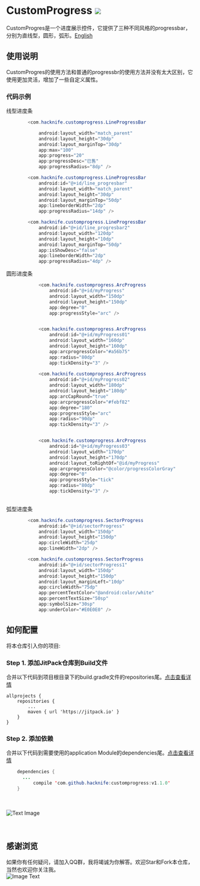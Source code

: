 # CustomProgress  [![](https://jitpack.io/v/hacknife/customprogress.svg)](https://jitpack.io/#hacknife/customprogress)
CustomProgres是一个进度展示控件，它提供了三种不同风格的progressbar，分别为直线型，圆形，弧形。[English](https://github.com/hacknife/CustomProgress/blob/master/README_ENGLISH.md)
## 使用说明
CustomProgres的使用方法和普通的progressbr的使用方法并没有太大区别，它使用更加灵活，增加了一些自定义属性。
### 代码示例
线型进度条
```Java
        <com.hacknife.customprogress.LineProgressBar

            android:layout_width="match_parent"
            android:layout_height="30dp"
            android:layout_marginTop="30dp"
            app:max="100"
            app:progress="20"
            app:progressDesc="已售"
            app:progressRadius="8dp" />

        <com.hacknife.customprogress.LineProgressBar
            android:id="@+id/line_progresbar"
            android:layout_width="match_parent"
            android:layout_height="30dp"
            android:layout_marginTop="50dp"
            app:lineborderWidth="2dp"
            app:progressRadius="14dp" />

        <com.hacknife.customprogress.LineProgressBar
            android:id="@+id/line_progresbar2"
            android:layout_width="120dp"
            android:layout_height="10dp"
            android:layout_marginTop="50dp"
            app:isShowDesc="false"
            app:lineborderWidth="2dp"
            app:progressRadius="4dp" />
```
圆形进度条
```Java
            <com.hacknife.customprogress.ArcProgress
                android:id="@+id/myProgress"
                android:layout_width="150dp"
                android:layout_height="150dp"
                app:degree="0"
                app:progressStyle="arc" />


            <com.hacknife.customprogress.ArcProgress
                android:id="@+id/myProgress01"
                android:layout_width="160dp"
                android:layout_height="160dp"
                app:arcprogressColor="#a56b75"
                app:radius="80dp"
                app:tickDensity="3" />
                
            <com.hacknife.customprogress.ArcProgress
                android:id="@+id/myProgress02"
                android:layout_width="180dp"
                android:layout_height="180dp"
                app:arcCapRound="true"
                app:arcprogressColor="#febf82"
                app:degree="180"
                app:progressStyle="arc"
                app:radius="90dp"
                app:tickDensity="3" />


            <com.hacknife.customprogress.ArcProgress
                android:id="@+id/myProgress03"
                android:layout_width="170dp"
                android:layout_height="170dp"
                android:layout_toRightOf="@id/myProgress"
                app:arcprogressColor="@color/progressColorGray"
                app:degree="0"
                app:progressStyle="tick"
                app:radius="80dp"
                app:tickDensity="3" />
            
```
弧型进度条
```Java
        <com.hacknife.customprogress.SectorProgress
            android:id="@+id/sectorProgress"
            android:layout_width="150dp"
            android:layout_height="150dp"
            app:circleWidth="25dp"
            app:lineWidth="2dp" />

        <com.hacknife.customprogress.SectorProgress
            android:id="@+id/sectorProgress1"
            android:layout_width="150dp"
            android:layout_height="150dp"
            android:layout_marginLeft="10dp"
            app:circleWidth="75dp"
            app:percentTextColor="@android:color/white"
            app:percentTextSize="50sp"
            app:symbolSize="30sp"
            app:underColor="#E0E0E0" />
```





## 如何配置
将本仓库引入你的项目:
### Step 1. 添加JitPack仓库到Build文件
合并以下代码到项目根目录下的build.gradle文件的repositories尾。[点击查看详情](https://github.com/hacknife/CarouselBanner/blob/master/root_build.gradle.png)

	allprojects {
		repositories {
			...
			maven { url 'https://jitpack.io' }
		}
	}
  
### Step 2. 添加依赖
合并以下代码到需要使用的application Module的dependencies尾。[点击查看详情](https://github.com/hacknife/CarouselBanner/blob/master/application_build.gradle.png)
```Java
	dependencies {
	  ...
          compile 'com.github.hacknife:customprogress:v1.1.0'
	}
```	
<br><br>
![Text Image](https://github.com/hacknife/CustomProgress/blob/master/customprogress.gif)
<br><br><br>
## 感谢浏览
如果你有任何疑问，请加入QQ群，我将竭诚为你解答。欢迎Star和Fork本仓库，当然也欢迎你关注我。
<br>
![Image Text](https://github.com/hacknife/CarouselBanner/blob/master/qq_group.png)
